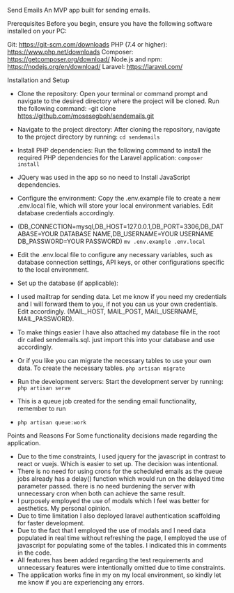 Send Emails
An MVP app built for sending emails.

Prerequisites
Before you begin, ensure you have the following software installed on your PC:

Git: https://git-scm.com/downloads
PHP (7.4 or higher): https://www.php.net/downloads
Composer: https://getcomposer.org/download/
Node.js and npm: https://nodejs.org/en/download/
Laravel: https://laravel.com/

Installation and Setup
- Clone the repository: Open your terminal or command prompt and navigate to the desired directory where the project will be cloned. Run the following command: -git clone https://github.com/mosesegboh/sendemails.git

- Navigate to the project directory: After cloning the repository, navigate to the project directory by running:
`cd sendemails`
- Install PHP dependencies: Run the following command to install the required PHP dependencies for the Laravel application:
`composer install`
- JQuery was used in the app so no need to Install JavaScript dependencies.
- Configure the environment: Copy the .env.example file to create a new .env.local file, which will store your local environment variables. Edit database credentials accordingly. 
- (DB_CONNECTION=mysql,DB_HOST=127.0.0.1,DB_PORT=3306,DB_DATABASE=YOUR DATABASE NAME,DB_USERNAME=YOUR USERNAME DB_PASSWORD=YOUR PASSWORD)
`mv .env.example .env.local`
- Edit the .env.local file to configure any necessary variables, such as database connection settings, API keys, or other configurations specific to the local environment.
- Set up the database (if applicable):
- I used mailtrap for sending data. Let me know if you need my credentials and I will forward them to you, if not you can us your own credentials. Edit accordingly. (MAIL_HOST, MAIL_POST, MAIL_USERNAME, MAIL_PASSWORD).
- To make things easier I have also attached my database file in the root dir called sendemails.sql. just import this into your database and use accordingly.
- Or if you like you can migrate the necessary tables to use your own data.
To create the necessary tables.
`php artisan migrate`
- Run the development servers: Start the development server by running:
`php artisan serve`
- This is a queue job created for the sending email functionality, remember to run
-  `php artisan queue:work`


Points and Reasons For Some functionality decisions made regarding the application.
- Due to the time constraints, I used jquery for the javascript in contrast to react or vuejs. Which is easier to set up. The decision was intentional.
- There is no need for using crons for the scheduled emails as the queue jobs already has a delay() function which would run on the delayed time parameter passed.
there is no need burdening the server with unnecessary cron when both can achieve the same result.
- I purposely employed the use of modals which I feel was better for aesthetics. My personal opinion.
- Due to time limitation I also deployed laravel authentication scaffolding for faster development.
- Due to the fact that I employed the use of modals and I need data populated in real time without refreshing the page, I employed the use 
    of javascript for populating some of the tables. I indicated this in comments in the code.
- All features has been added regarding the test requirements and unnecessary features were intentionally omitted due to time constraints.
- The application works fine in my on my local environment, so kindly let me know if you are experiencing any errors.


